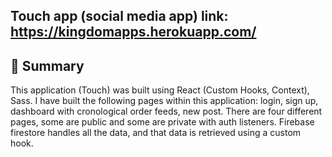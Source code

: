 ## Touch app (social media app) link: https://kingdomapps.herokuapp.com/ 

## 📣 Summary

This application (Touch) was built using React (Custom Hooks, Context), Sass. I have built the following pages within this application: login, sign up, dashboard with cronological order feeds, new post. There are four different pages, some are public and some are private with auth listeners. Firebase firestore handles all the data, and that data is retrieved using a custom hook.

